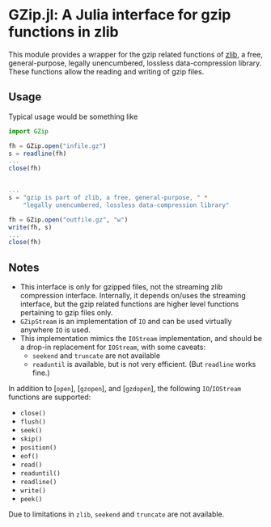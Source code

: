 # GZip.jl: A Julia interface for gzip functions in zlib

This module provides a wrapper for the gzip related functions of
[zlib](http://zlib.net), a free, general-purpose, legally
unencumbered, lossless data-compression library. These functions
allow the reading and writing of gzip files.

Usage
-----

Typical usage would be something like

```julia
import GZip

fh = GZip.open("infile.gz")
s = readline(fh)
...
close(fh)


...
s = "gzip is part of zlib, a free, general-purpose, " *
    "legally unencumbered, lossless data-compression library"

fh = GZip.open("outfile.gz", "w")
write(fh, s)
...
close(fh)
```

## Notes

-   This interface is only for gzipped files, not the streaming zlib compression interface. Internally, it depends on/uses the streaming interface, but the gzip related functions are higher level functions pertaining to gzip files only.                                            
-   `GZipStream` is an implementation of `IO` and can be used virtually anywhere `IO` is used.
-   This implementation mimics the `IOStream` implementation, and should be a drop-in replacement for `IOStream`, with some caveats:
    -   `seekend` and `truncate` are not available
    -   `readuntil` is available, but is not very efficient. (But `readline` works fine.)                        
                                                                                                                 
In addition to [`open`], [`gzopen`], and [`gzdopen`], the following `IO`/`IOStream` functions are supported:                 
-   `close()`                                                                                                    
-   `flush()`                                                                                                    
-   `seek()`                                                                                                     
-   `skip()`                                                                                                     
-   `position()`                                                                                                 
-   `eof()`                                                                                                      
-   `read()`                                                                                                     
-   `readuntil()`                                                                                                
-   `readline()`                                                                                                 
-   `write()`                                                                                                    
-   `peek()`                                                                                                     
                                                                                                                 
Due to limitations in `zlib`, `seekend` and `truncate` are not available.                              
